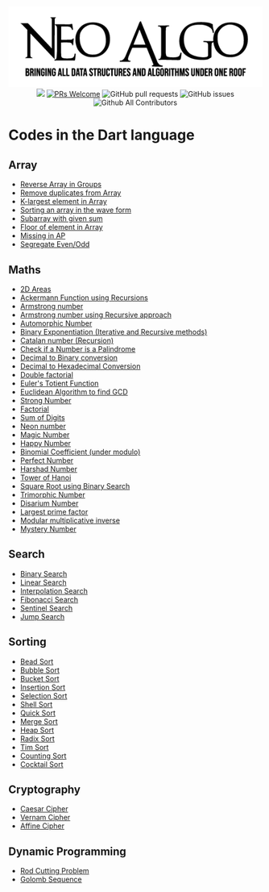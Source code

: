 <p align="center">
    <img src="../img/neo_algo.png"><br>
    <img src="https://img.shields.io/github/license/tesseractcoding/neoalgo?style=flat">
    <a href="http://makeapullrequest.com" target="_blank"><img src="https://img.shields.io/badge/PRs-welcome-brightgreen.svg?style=flat" alt="PRs Welcome"></a>
    <img alt="GitHub pull requests" src="https://img.shields.io/github/issues-pr/tesseractcoding/neoalgo">
    <img alt="GitHub issues" src="https://img.shields.io/github/issues/tesseractcoding/neoalgo">
    <img alt="Github All Contributors" src="https://img.shields.io/github/all-contributors/tesseractcoding/neoalgo">
</p>

# Codes in the Dart language

## Array

- [Reverse Array in Groups](Array/Reverse_array_in_groups.dart)
- [Remove duplicates from Array](Array/Remove_duplicates_from_array.dart)
- [K-largest element in Array](Array/K_Largest_Element_Array.dart)
- [Sorting an array in the wave form](Array/Sort_array_wave_form.dart)
- [Subarray with given sum](Array/Subarray_Sum.dart)
- [Floor of element in Array](Array/Floor_of_sorted_array.dart)
- [Missing in AP](Array/Missing_in_AP.dart)
- [Segregate Even/Odd](Array/Segregate_even_odd.dart)

## Maths

- [2D Areas](maths/Areas2D.dart)
- [Ackermann Function using Recursions](maths/Ackermann_funciton.dart)
- [Armstrong number](maths/Armstrong.dart)
- [Armstrong number using Recursive approach](maths/ArmstrongRecursive.dart)
- [Automorphic Number](maths/automorphic_number.dart)
- [Binary Exponentiation (Iterative and Recursive methods)](maths/Binary_Exponentiation.dart)
- [Catalan number (Recursion)](maths/catalan_number.dart)
- [Check if a Number is a Palindrome](maths/check_palindrome.dart)
- [Decimal to Binary conversion](maths/DecimalToBinary.dart)
- [Decimal to Hexadecimal Conversion](maths/decimal_to_hexadecimal.dart)
- [Double factorial](maths/double_factorial.dart)
- [Euler's Totient Function](maths/Euler's_Totient_function.dart)
- [Euclidean Algorithm to find GCD](maths/Euclidean_Algorithm_to_find_GCD.dart)
- [Strong Number](maths/StrongNumber.dart)
- [Factorial](maths/Factorial.dart)
- [Sum of Digits](maths/SumOfDigits.dart)
- [Neon number](maths/NeonNumber.dart)
- [Magic Number](maths/MagicNumber.dart)
- [Happy Number](maths/HappyNumber.dart)
- [Binomial Coefficient (under modulo)](maths/binomial_coefficient_under_modulo.dart)
- [Perfect Number](maths/PerfectNumber.dart)
- [Harshad Number](maths/HarshadNumber.dart)
- [Tower of Hanoi](maths/TowerOfHanoi.dart)
- [Square Root using Binary Search](math/Squareroot_binary_search.dart)
- [Trimorphic Number](math/TrimorphicNumber.dart)
- [Disarium Number](math/DisariumNumber.dart)
- [Largest prime factor](math/Largest_Prime_Factor.dart)
- [Modular multiplicative inverse](math/Modular_multiplicative_inverse.dart)
- [Mystery Number](maths/MysteryNumber.dart)

## Search

- [Binary Search](search/BinarySearch.dart)
- [Linear Search](search/LinearSearch.dart)
- [Interpolation Search](search/InterpolationSearch.dart)
- [Fibonacci Search](search/FibonacciSearch.dart)
- [Sentinel Search](search/Sentinel_Search.dart)
- [Jump Search](search/Jump_Search.dart)

## Sorting

- [Bead Sort](sort/BeadSort.dart)
- [Bubble Sort](sort/BubbleSort.dart)
- [Bucket Sort](sort/BucketSort.dart)
- [Insertion Sort](sort/InsertionSort.dart)
- [Selection Sort](sort/Selection_sort.dart)
- [Shell Sort](sort/Shell_Sort.dart)
- [Quick Sort](sort/Quick_Sort.dart)
- [Merge Sort](sort/Merge_Sort.dart)
- [Heap Sort](sort/Heap_Sort.dart)
- [Radix Sort](sort/Radix_Sort.dart)
- [Tim Sort](sort/Tim_Sort.dart)
- [Counting Sort](sort/Counting_Sort.dart)
- [Cocktail Sort](sort/Cocktail_Sort.dart)

## Cryptography

- [Caesar Cipher](cryptography/CaesarCipher.dart)
- [Vernam Cipher](cryptography/VernamCipher.dart)
- [Affine Cipher](cryptography/AffineCipher.dart)

## Dynamic Programming

- [Rod Cutting Problem](dp/RodCuttingProblem.dart)
- [Golomb Sequence](dp/GolombSequence.dart)
